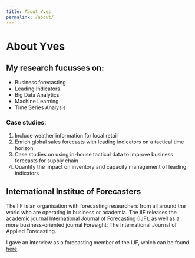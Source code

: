 ```yaml
---
title: About Yves
permalink: /about/
---
```


# About Yves

## My research fucusses on:

- Business forecasting
- Leading Indicators
- Big Data Analytics
- Machine Learning
- Time Series Analysis

### Case studies:
1. Include weather information for local retail
2. Enrich global sales forecasts with leading indicators on a tactical time horizon
3. Case studies on using in-house tactical data to improve business forecasts for supply chain
4. Quantify the impact on inventory and capacity management of leading indicators

## International Institue of Forecasters
The IIF is an organisation with forecasting researchers from all around the world who are operating in business or academia. The IIF releases the academic journal International Journal of Forecasting (IJF), as well as a more business-oriented journal Foresight: The International Journal of Applied Forecasting. 

I gave an interview as a forecasting member of the IJF, which can be found [here](https://forecasters.org/blog/2019/04/19/member-profile-yves-sagaert/).